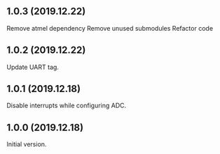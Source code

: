 1.0.3 (2019.12.22)
---------------------
Remove atmel dependency
Remove unused submodules
Refactor code

1.0.2 (2019.12.22)
---------------------
Update UART tag.

1.0.1 (2019.12.18)
---------------------
Disable interrupts while configuring ADC.

1.0.0 (2019.12.18)
---------------------
Initial version.